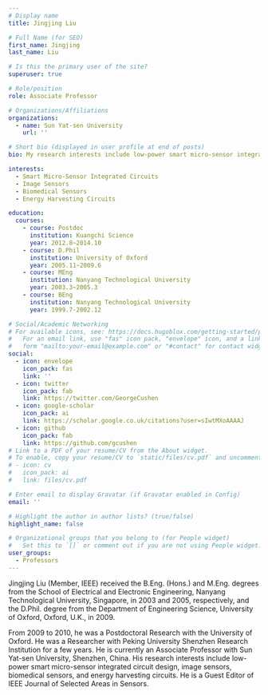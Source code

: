 ```yaml
---
# Display name
title: Jingjing Liu

# Full Name (for SEO)
first_name: Jingjing
last_name: Liu

# Is this the primary user of the site?
superuser: true

# Role/position
role: Associate Professor

# Organizations/Affiliations
organizations:
  - name: Sun Yat-sen University
    url: ''

# Short bio (displayed in user profile at end of posts)
bio: My research interests include low-power smart micro-sensor integrated circuit design, image sensors, biomedical sensors, and energy harvesting circuits.

interests:
  - Smart Micro-Sensor Integrated Circuits
  - Image Sensors
  - Biomedical Sensors
  - Energy Harvesting Circuits

education:
  courses:
    - course: Postdoc 
      institution: Kuangchi Science
      year: 2012.8~2014.10    
    - course: D.Phil
      institution: University of Oxford
      year: 2005.11~2009.6
    - course: MEng
      institution: Nanyang Technological University
      year: 2003.3~2005.3
    - course: BEng
      institution: Nanyang Technological University
      year: 1999.7-2002.12

# Social/Academic Networking
# For available icons, see: https://docs.hugoblox.com/getting-started/page-builder/#icons
#   For an email link, use "fas" icon pack, "envelope" icon, and a link in the
#   form "mailto:your-email@example.com" or "#contact" for contact widget.
social:
  - icon: envelope
    icon_pack: fas
    link: ''
  - icon: twitter
    icon_pack: fab
    link: https://twitter.com/GeorgeCushen
  - icon: google-scholar
    icon_pack: ai
    link: https://scholar.google.co.uk/citations?user=sIwtMXoAAAAJ
  - icon: github
    icon_pack: fab
    link: https://github.com/gcushen
# Link to a PDF of your resume/CV from the About widget.
# To enable, copy your resume/CV to `static/files/cv.pdf` and uncomment the lines below.
# - icon: cv
#   icon_pack: ai
#   link: files/cv.pdf

# Enter email to display Gravatar (if Gravatar enabled in Config)
email: ''

# Highlight the author in author lists? (true/false)
highlight_name: false

# Organizational groups that you belong to (for People widget)
#   Set this to `[]` or comment out if you are not using People widget.
user_groups:
  - Professors
---
```


Jingjing Liu (Member, IEEE) received the B.Eng. (Hons.) and M.Eng. degrees from the School of Electrical and Electronic Engineering, Nanyang Technological University, Singapore, in 2003 and 2005, respectively, and the D.Phil. degree from the Department of Engineering Science, University of Oxford, Oxford, U.K., in 2009.

From 2009 to 2010, he was a Postdoctoral Research with the University of Oxford. He was a Researcher with Peking University Shenzhen Research Institution for a few years. He is currently an Associate Professor with Sun Yat-sen University, Shenzhen, China. His research interests include low-power smart micro-sensor integrated circuit design, image sensors, biomedical sensors, and energy harvesting circuits. He is a Guest Editor of IEEE Journal of Selected Areas in Sensors.
